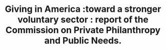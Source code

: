 ---
layout: item
title: "Giving in America :toward a stronger voluntary sector : report of the Commission on Private Philanthropy and Public Needs." 
id: 1283
permalink: items/1283/
---